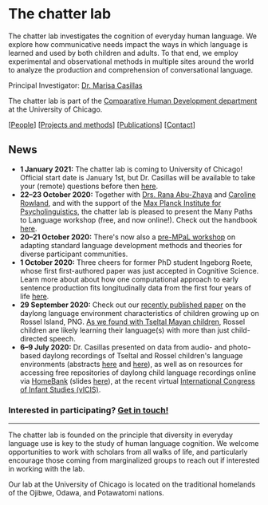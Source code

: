 # The chatter lab

The chatter lab investigates the cognition of everyday human language. We explore how communicative needs impact the ways in which language is learned and used by both children and adults. To that end, we employ experimental and observational methods in multiple sites around the world to analyze the production and comprehension of conversational language.

Principal Investigator: [Dr. Marisa Casillas](./marisa-personal-page.md)

The chatter lab is part of the [Comparative Human Development department](https://humdev.uchicago.edu/) at the University of Chicago.

[[People](./people.md)] [[Projects and methods](./projects.md)] [[Publications](./publications.md)] [[Contact](./contact.md)]

## News

* **1 January 2021:** The chatter lab is coming to University of Chicago! Official start date is January 1st, but Dr. Casillas will be available to take your (remote) questions before then [here](./contact.md).
* **22–23 October 2020:** Together with [Drs. Rana Abu-Zhaya](https://www.researchgate.net/profile/Rana_Abu-Zhaya) and [Caroline Rowland](https://www.mpi.nl/people/rowland-caroline), and with the support of the [Max Planck Institute for Psycholinguistics](https://www.mpi.nl/), the chatter lab is pleased to present the Many Paths to Language workshop (free, and now online!). Check out the handbook [here](./MPaL_handbook.md).
* **20–21 October 2020:** There's now also a [pre-MPaL workshop](./mpal/preworkshop/preMPaL-workshop.md) on adapting standard language development methods and theories for diverse participant communities.
* **1 October 2020:** Three cheers for former PhD student Ingeborg Roete, whose first first-authored paper was just accepted in Cognitive Science. Learn more about about how one computational approach to early sentence production fits longitudinally data from the first four years of life [here](./lab-publications/Roete_et_al_accepted_Modeling_input_statistics_in_child_speech_productions_CognitiveScience.pdf).
* **29 September 2020:** Check out our [recently published paper](./lab-publications/Casillas_et_al_2020_Early_language_experience_in_a_Papuan_community_JCL.pdf) on the daylong language environment characteristics of children growing up on Rossel Island, PNG. [As we found with Tseltal Mayan children]((./lab-publications/Casillas_et_al_2019_Early_language_experience_in_a_Tseltal_Mayan_village_ChiDev.pdf)), Rossel children are likely learning their language(s) with more than just child-directed speech.
* **6–9 July 2020:** Dr. Casillas presented on data from audio- and photo-based daylong recordings of Tseltal and Rossel children's language environments (abstracts [here](https://docs.google.com/document/d/12idVHgSDQIJcHN4HeHeWRhN-kkxHHd2mceR0P5aukyA/edit?usp=sharing) and [here](https://docs.google.com/document/d/1Acsnv-_bM9dYSb9eFGTBrAQAFk94-n5C7cbKsqTNYfg/edit?usp=sharing)), as well as on resources for accessing free repositories of daylong child language recordings online via [HomeBank](https://homebank.talkbank.org/) (slides [here](https://docs.google.com/presentation/d/1NvpeuBTKIi4FaiXjvrnnpYbLgS3UITTLA_mxynY9w04/edit?usp=sharing)), at the recent virtual [International Congress of Infant Studies (vICIS)](https://infantstudies.org/program/).

### Interested in participating? [Get in touch!](./contact.md)

----
The chatter lab is founded on the principle that diversity in everyday language use is key to the study of human language cognition. We welcome opportunities to work with scholars from all walks of life, and particularly encourage those coming from marginalized groups to reach out if interested in working with the lab.

Our lab at the University of Chicago is located on the traditional homelands of the Ojibwe, Odawa, and Potawatomi nations.